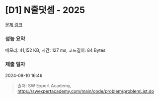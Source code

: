 # [D1] N줄덧셈 - 2025 

[문제 링크](https://swexpertacademy.com/main/code/problem/problemDetail.do?contestProbId=AV5QFZtaAscDFAUq) 

### 성능 요약

메모리: 41,152 KB, 시간: 127 ms, 코드길이: 84 Bytes

### 제출 일자

2024-08-10 16:46



> 출처: SW Expert Academy, https://swexpertacademy.com/main/code/problem/problemList.do